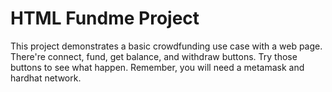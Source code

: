 # HTML Fundme Project

This project demonstrates a basic crowdfunding use case with a web page. There're connect, fund, get balance, and withdraw buttons. Try those buttons to see what happen. Remember, you will need a metamask and hardhat network.
